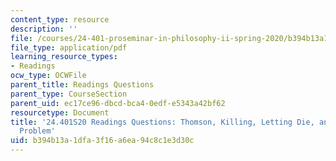 ```yaml
---
content_type: resource
description: ''
file: /courses/24-401-proseminar-in-philosophy-ii-spring-2020/b394b13a1dfa3f16a6ea94c8c1e3d30c_MIT24_401S20_Questions19.pdf
file_type: application/pdf
learning_resource_types:
- Readings
ocw_type: OCWFile
parent_title: Readings Questions
parent_type: CourseSection
parent_uid: ec17ce96-dbcd-bca4-0edf-e5343a42bf62
resourcetype: Document
title: '24.401S20 Readings Questions: Thomson, Killing, Letting Die, and the Trolley
  Problem'
uid: b394b13a-1dfa-3f16-a6ea-94c8c1e3d30c
---
```

